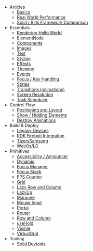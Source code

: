 - Articles
  - [Basics](/articles/basics.md)
  - [Real World Performance](/articles/realworldperformance.md)
  - [Solid / Blits Framework Comparison](/articles/solidvsblits.md)
- Essentials
  - [Rendering Hello World](/essentials/render.md)
  - [ElementNode](/essentials/elementnode.md)
  - [Components](/essentials/components.md)
  - [Images](/essentials/images.md)
  - [Text](/essentials/text.md)
  - [Styling](/essentials/styling.md)
  - [Effects](/essentials/effects.md)
  - [Theming](/essentials/theming.md)
  - [Events](/essentials/events.md)
  - [Focus / Key Handling](/essentials/focus.md)
  - [States](/essentials/states.md)
  - [Transitions (animations)](/essentials/transitions.md)
  - [Screen Resolution](/essentials/screen_resolution.md)
  - [Task Scheduler](/essentials/taskscheduler.md)
- Control Flow
  - [Positioning and Layout](/flow/layout.md)
  - [Show / Hidding Elements](/flow/show_hide.md)
  - [Destroy Animations](/flow/ondestroy.md)
- Build & Deploy
  - [Legacy Devices](/deploy/legacy.md)
  - [RDK Firebolt Integration](/deploy/firebolt.md)
  - [Tizen/Samsung](/deploy/tizen.md)
  - [WebOs/LG](/deploy/lg.md)
- Primitives
  - [Accessibility / Announcer](/primitives/a11y.md)
  - [Dynamic](/primitives/dynamic.md)
  - [Focus Manager](/primitives/useFocusManager.md)
  - [Focus Stack](/primitives/createFocusStack.md)
  - [FPS Counter](/primitives/fpscounter.md)
  - [Grid](/primitives/grid.md)
  - [Lazy Row and Column](/primitives/lazy.md)
  - [LazyUp](/primitives/lazyUp.md)
  - [Marquee](/primitives/marquee.md)
  - [Mouse Input](/primitives/useMouse.md)
  - [Portal](/primitives/portal.md)
  - [Router](/primitives/router.md)
  - [Row and Column](/primitives/row_column.md)
  - [useHold](/primitives/useHold.md)
  - [Visible](/primitives/visible.md)
  - [VirtualGrid](/primitives/virtualgrid.md)
- Tooling
  - [Solid Devtools](/tooling/solid_devtools.md)
